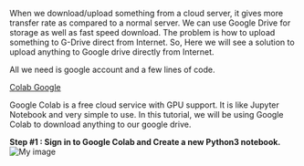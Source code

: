 When we download/upload something from a cloud server, it gives more transfer rate as compared to a normal server. We can use Google Drive for storage as well as fast speed download. The problem is how to upload something to G-Drive direct from Internet. So, Here we will see a solution to upload anything to Google drive directly from Internet.

All we need is google account and a few lines of code.

[Colab Google](https://colab.research.google.com/notebooks/intro.ipynb)

Google Colab is a free cloud service with GPU support. It is like Jupyter Notebook and very simple to use. In this tutorial, we will be using Google Colab to download anything to our google drive.

**Step #1 : Sign in to Google Colab and Create a new Python3 notebook.**
![My image](https://imgur.com/8Qu5ivW)
